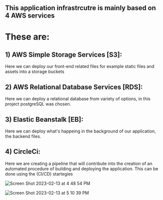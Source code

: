 ## This application infrastrcutre is mainly based on 4 AWS services

# These are:

## 1) AWS Simple Storage Services [S3]:

Here we can deploy our front-end related files for example static files and assets into a storage buckets

## 2) AWS Relational Database Services [RDS]:

Here we can deploy a relational database from variety of options, in this project postgreSQL was chosen.

## 3) Elastic Beanstalk [EB]:

Here we can deploy what's happeing in the background of our application, the backend files.

## 4) CircleCi:

Here we are creating a pipeline that will contribute into the creation of an automated procedure of building and deploying the application. This can be done using the (CI/CD) startegies



![Screen Shot 2023-02-13 at 4 48 54 PM](https://user-images.githubusercontent.com/91342432/218481238-93c31b27-8c8f-4616-9e40-6cbfcf90b8da.png)


![Screen Shot 2023-02-13 at 5 10 39 PM](https://user-images.githubusercontent.com/91342432/218481248-efe95e6a-c141-4439-9a80-6b720c47fbee.png)
